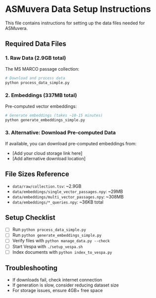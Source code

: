 # ASMuvera Data Setup Instructions

This file contains instructions for setting up the data files needed for ASMuvera.

## Required Data Files

### 1. Raw Data (2.9GB total)
The MS MARCO passage collection:
```bash
# Download and process data
python process_data_simple.py
```

### 2. Embeddings (337MB total)
Pre-computed vector embeddings:
```bash
# Generate embeddings (takes ~10-15 minutes)
python generate_embeddings_simple.py
```

### 3. Alternative: Download Pre-computed Data
If available, you can download pre-computed embeddings from:
- [Add your cloud storage link here]
- [Add alternative download location]

## File Sizes Reference
- `data/raw/collection.tsv`: ~2.9GB
- `data/embeddings/single_vector_passages.npy`: ~29MB
- `data/embeddings/multi_vector_passages.npy`: ~308MB
- `data/embeddings/*_queries.npy`: ~36KB total

## Setup Checklist
- [ ] Run `python process_data_simple.py`
- [ ] Run `python generate_embeddings_simple.py`
- [ ] Verify files with `python manage_data.py --check`
- [ ] Start Vespa with `./setup_vespa.sh`
- [ ] Index documents with `python index_to_vespa.py`

## Troubleshooting
- If downloads fail, check internet connection
- If generation is slow, consider reducing dataset size
- For storage issues, ensure 4GB+ free space
